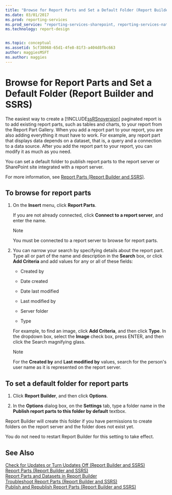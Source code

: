 ```yaml
---
title: "Browse for Report Parts and Set a Default Folder (Report Builder and SSRS) | Microsoft Docs"
ms.date: 03/01/2017
ms.prod: reporting-services
ms.prod_service: "reporting-services-sharepoint, reporting-services-native"
ms.technology: report-design


ms.topic: conceptual
ms.assetid: 5cf38068-65d1-4fe8-81f3-a404d8fbc663
author: maggiesMSFT
ms.author: maggies
---
```

# Browse for Report Parts and Set a Default Folder (Report Builder and SSRS)
The easiest way to create a [!INCLUDE[ssRSnoversion](../../includes/ssrsnoversion-md.md)] paginated report is to add existing report parts, such as tables and charts, to your report from the Report Part Gallery. When you add a report part to your report, you are also adding everything it must have to work. For example, any report part that displays data depends on a dataset, that is, a query and a connection to a data source. After you add the report part to your report, you can modify it as much as you need.  
  
 You can set a default folder to publish report parts to the report server or SharePoint site integrated with a report server.  
  
 For more information, see [Report Parts &#40;Report Builder and SSRS&#41;](../../reporting-services/report-design/report-parts-report-builder-and-ssrs.md).  
  
## To browse for report parts  
  
1.  On the **Insert** menu, click **Report Parts**.  
  
     If you are not already connected, click **Connect to a report server**, and enter the name.  
  
    > [!NOTE]  
    >  You must be connected to a report server to browse for report parts.  
  
2.  You can narrow your search by specifying details about the report part. Type all or part of the name and description in the **Search** box, or click **Add Criteria** and add values for any or all of these fields:  
  
    -   Created by  
  
    -   Date created  
  
    -   Date last modified  
  
    -   Last modified by  
  
    -   Server folder  
  
    -   Type  
  
     For example, to find an image, click **Add Criteria**, and then click **Type**. In the dropdown box, select the **Image** check box, press ENTER, and then click the Search magnifying glass.  
  
    > [!NOTE]  
    >  For the **Created by** and **Last modified by** values, search for the person's user name as it is represented on the report server.  
  
## To set a default folder for report parts  
  
1.  Click **Report Builder**, and then click **Options**.  
  
2.  In the **Options** dialog box, on the **Settings** tab, type a folder name in the **Publish report parts to this folder by default** textbox.  
  
 Report Builder will create this folder if you have permissions to create folders on the report server and the folder does not exist yet.  
  
 You do not need to restart Report Builder for this setting to take effect.  
  
## See Also  
 [Check for Updates or Turn Updates Off (Report Builder and SSRS)](http://msdn.microsoft.com/en-us/9c69792d-d7c4-453b-ae2f-6d2d071d8606)   
 [Report Parts &#40;Report Builder and SSRS&#41;](../../reporting-services/report-design/report-parts-report-builder-and-ssrs.md)   
 [Report Parts and Datasets in Report Builder](../../reporting-services/report-data/report-parts-and-datasets-in-report-builder.md)   
 [Troubleshoot Report Parts (Report Builder and SSRS)](http://msdn.microsoft.com/en-us/d9fe1932-46e7-421b-a8a9-4c54d9576e94)   
 [Publish and Republish Report Parts &#40;Report Builder and SSRS&#41;](../../reporting-services/report-design/publish-and-republish-report-parts-report-builder-and-ssrs.md)  
  
  
